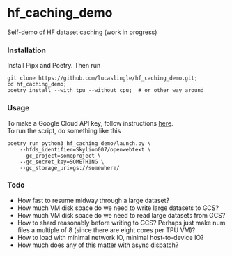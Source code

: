 # hf_caching_demo
Self-demo of HF dataset caching (work in progress)

### Installation

Install Pipx and Poetry. Then run
```
git clone https://github.com/lucaslingle/hf_caching_demo.git;
cd hf_caching_demo;
poetry install --with tpu --without cpu;  # or other way around
```

### Usage

To make a Google Cloud API key, follow instructions [here](https://developers.google.com/workspace/guides/create-credentials).  
To run the script, do something like this
```
poetry run python3 hf_caching_demo/launch.py \
    --hfds_identifier=Skylion007/openwebtext \
    --gc_project=someproject \
    --gc_secret_key=SOMETHING \
    --gc_storage_uri=gs://somewhere/
```


### Todo

- How fast to resume midway through a large dataset?
- How much VM disk space do we need to write large datasets to GCS?
- How much VM disk space do we need to read large datasets from GCS?
- How to shard reasonably before writing to GCS? Perhaps just make num files a multiple of 8 (since there are eight cores per TPU VM)?
- How to load with minimal network IO, minimal host-to-device IO? 
- How much does any of this matter with async dispatch? 
